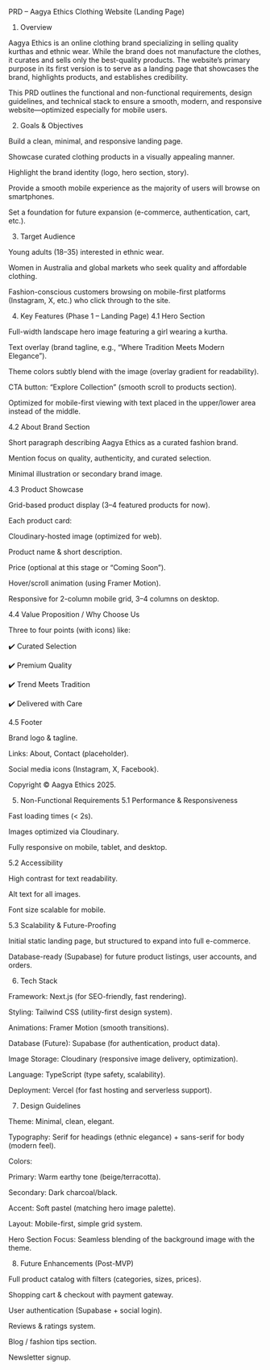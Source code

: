 PRD – Aagya Ethics Clothing Website (Landing Page)
1. Overview

Aagya Ethics is an online clothing brand specializing in selling quality kurthas and ethnic wear. While the brand does not manufacture the clothes, it curates and sells only the best-quality products. The website’s primary purpose in its first version is to serve as a landing page that showcases the brand, highlights products, and establishes credibility.

This PRD outlines the functional and non-functional requirements, design guidelines, and technical stack to ensure a smooth, modern, and responsive website—optimized especially for mobile users.

2. Goals & Objectives

Build a clean, minimal, and responsive landing page.

Showcase curated clothing products in a visually appealing manner.

Highlight the brand identity (logo, hero section, story).

Provide a smooth mobile experience as the majority of users will browse on smartphones.

Set a foundation for future expansion (e-commerce, authentication, cart, etc.).

3. Target Audience

Young adults (18–35) interested in ethnic wear.

Women in Australia and global markets who seek quality and affordable clothing.

Fashion-conscious customers browsing on mobile-first platforms (Instagram, X, etc.) who click through to the site.

4. Key Features (Phase 1 – Landing Page)
4.1 Hero Section

Full-width landscape hero image featuring a girl wearing a kurtha.

Text overlay (brand tagline, e.g., “Where Tradition Meets Modern Elegance”).

Theme colors subtly blend with the image (overlay gradient for readability).

CTA button: “Explore Collection” (smooth scroll to products section).

Optimized for mobile-first viewing with text placed in the upper/lower area instead of the middle.

4.2 About Brand Section

Short paragraph describing Aagya Ethics as a curated fashion brand.

Mention focus on quality, authenticity, and curated selection.

Minimal illustration or secondary brand image.

4.3 Product Showcase

Grid-based product display (3–4 featured products for now).

Each product card:

Cloudinary-hosted image (optimized for web).

Product name & short description.

Price (optional at this stage or “Coming Soon”).

Hover/scroll animation (using Framer Motion).

Responsive for 2-column mobile grid, 3–4 columns on desktop.

4.4 Value Proposition / Why Choose Us

Three to four points (with icons) like:

✔️ Curated Selection

✔️ Premium Quality

✔️ Trend Meets Tradition

✔️ Delivered with Care

4.5 Footer

Brand logo & tagline.

Links: About, Contact (placeholder).

Social media icons (Instagram, X, Facebook).

Copyright © Aagya Ethics 2025.

5. Non-Functional Requirements
5.1 Performance & Responsiveness

Fast loading times (< 2s).

Images optimized via Cloudinary.

Fully responsive on mobile, tablet, and desktop.

5.2 Accessibility

High contrast for text readability.

Alt text for all images.

Font size scalable for mobile.

5.3 Scalability & Future-Proofing

Initial static landing page, but structured to expand into full e-commerce.

Database-ready (Supabase) for future product listings, user accounts, and orders.

6. Tech Stack

Framework: Next.js (for SEO-friendly, fast rendering).

Styling: Tailwind CSS (utility-first design system).

Animations: Framer Motion (smooth transitions).

Database (Future): Supabase (for authentication, product data).

Image Storage: Cloudinary (responsive image delivery, optimization).

Language: TypeScript (type safety, scalability).

Deployment: Vercel (for fast hosting and serverless support).

7. Design Guidelines

Theme: Minimal, clean, elegant.

Typography: Serif for headings (ethnic elegance) + sans-serif for body (modern feel).

Colors:

Primary: Warm earthy tone (beige/terracotta).

Secondary: Dark charcoal/black.

Accent: Soft pastel (matching hero image palette).

Layout: Mobile-first, simple grid system.

Hero Section Focus: Seamless blending of the background image with the theme.

8. Future Enhancements (Post-MVP)

Full product catalog with filters (categories, sizes, prices).

Shopping cart & checkout with payment gateway.

User authentication (Supabase + social login).

Reviews & ratings system.

Blog / fashion tips section.

Newsletter signup.